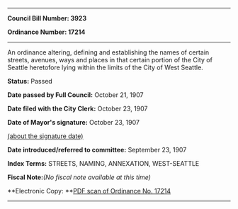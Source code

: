 

********

**Council Bill Number: 3923**
   
**Ordinance Number: 17214**
********

 An ordinance altering, defining and establishing the names of certain streets, avenues, ways and places in that certain portion of the City of Seattle heretofore lying within the limits of the City of West Seattle.

**Status:** Passed
   
**Date passed by Full Council:** October 21, 1907
   
**Date filed with the City Clerk:** October 23, 1907
   
**Date of Mayor's signature:** October 23, 1907
   
[(about the signature date)](/~public/approvaldate.htm)
   
   
   
**Date introduced/referred to committee:** September 23, 1907
   
   
**Index Terms:** STREETS, NAMING, ANNEXATION, WEST-SEATTLE

**Fiscal Note:**_(No fiscal note available at this time)_

**Electronic Copy: **[PDF scan of Ordinance No. 17214](/~archives/Ordinances/Ord_17214.pdf)

********

